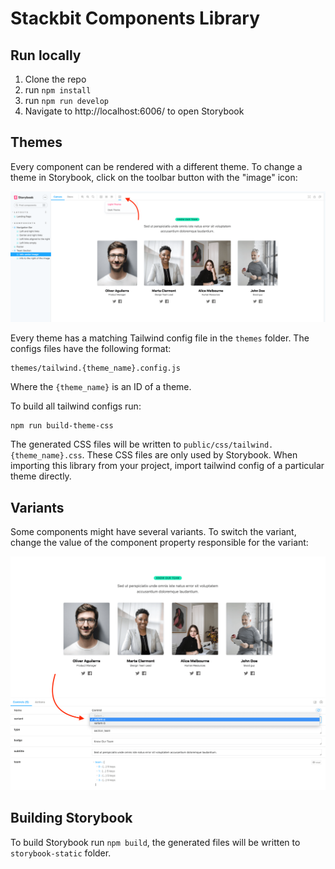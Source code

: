 # Stackbit Components Library


## Run locally

1. Clone the repo
1. run `npm install`
1. run `npm run develop`
1. Navigate to http://localhost:6006/ to open Storybook


## Themes

Every component can be rendered with a different theme. To change a theme in Storybook, click on the toolbar button with the "image" icon:

![Change theme](docs/changing-themes.png)

Every theme has a matching Tailwind config file in the `themes` folder. The configs files have the following format:

```
themes/tailwind.{theme_name}.config.js
```

Where the `{theme_name}` is an ID of a theme.

To build all tailwind configs run:

```shell
npm run build-theme-css
```

The generated CSS files will be written to `public/css/tailwind.{theme_name}.css`. These CSS files are only used by Storybook. When importing this library from your project, import tailwind config of a particular theme directly.


## Variants

Some components might have several variants. To switch the variant, change the value of the component property responsible for the variant:

![Change theme](docs/changing-variants.png)


## Building Storybook

To build Storybook run `npm build`, the generated files will be written to `storybook-static` folder.
